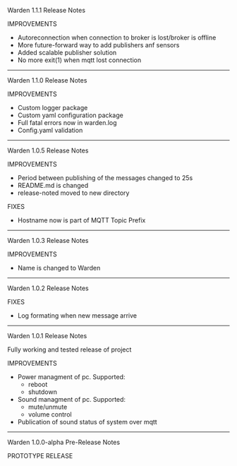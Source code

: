 Warden 1.1.1 Release Notes

IMPROVEMENTS

- Autoreconnection when connection to broker is lost/broker is offline
- More future-forward way to add publishers anf sensors
- Added scalable publisher solution
- No more exit(1) when mqtt lost connection

---

Warden 1.1.0 Release Notes

IMPROVEMENTS

- Custom logger package
- Custom yaml configuration package
- Full fatal errors now in warden.log
- Config.yaml validation

---

Warden 1.0.5 Release Notes

IMPROVEMENTS

- Period between publishing of the messages changed to 25s
- README.md is changed
- release-noted moved to new directory

FIXES

- Hostname now is part of MQTT Topic Prefix

---

Warden 1.0.3 Release Notes

IMPROVEMENTS

- Name is changed to Warden

---

Warden 1.0.2 Release Notes

FIXES

- Log formating when new message arrive

---

Warden 1.0.1 Release Notes

Fully working and tested release of project

IMPROVEMENTS

- Power managment of pc. Supported:
  - reboot
  - shutdown
- Sound managment of pc. Supported:
  - mute/unmute
  - volume control
- Publication of sound status of system over mqtt

---

Warden 1.0.0-alpha Pre-Release Notes

PROTOTYPE RELEASE
